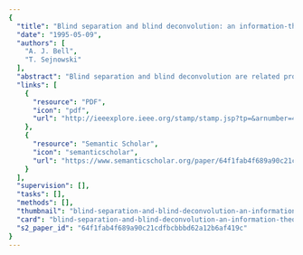 ```yaml
---
{
  "title": "Blind separation and blind deconvolution: an information-theoretic approach",
  "date": "1995-05-09",
  "authors": [
    "A. J. Bell",
    "T. Sejnowski"
  ],
  "abstract": "Blind separation and blind deconvolution are related problems in unsupervised learning. In this contribution, static non-linearities are used in combination with an information-theoretic objective function, making the approach more rigorous than previous ones. We derive a new algorithm and with it perform nearly perfect separation of up to 10 digitally mixed human speakers, better performance than any previous algorithms for blind separation. When used for deconvolution, the technique automatically cancels echoes and reverberations and reverses the effects of low-pass filtering.",
  "links": [
    {
      "resource": "PDF",
      "icon": "pdf",
      "url": "http://ieeexplore.ieee.org/stamp/stamp.jsp?tp=&arnumber=479719"
    },
    {
      "resource": "Semantic Scholar",
      "icon": "semanticscholar",
      "url": "https://www.semanticscholar.org/paper/64f1fab4f689a90c21cdfbcbbbd62a12b6af419c"
    }
  ],
  "supervision": [],
  "tasks": [],
  "methods": [],
  "thumbnail": "blind-separation-and-blind-deconvolution-an-information-theoretic-approach-thumb.jpg",
  "card": "blind-separation-and-blind-deconvolution-an-information-theoretic-approach-card.jpg",
  "s2_paper_id": "64f1fab4f689a90c21cdfbcbbbd62a12b6af419c"
}
---
```


